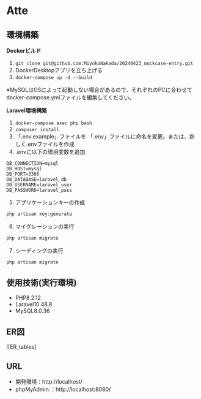 # Atte

## 環境構築
**Dockerビルド**
1. `git clone git@github.com:MiyokoNakada/20240423_mockcase-entry.git`
2. DockerDesktopアプリを立ち上げる
3. `docker-compose up -d --build`

  ※MySQLはOSによって起動しない場合があるので、それぞれのPCに合わせてdocker-compose.ymlファイルを編集してください。

**Laravel環境構築**
1. `docker-compose exec php bash`
2. `composer install`
3. 「.env.example」ファイルを 「.env」ファイルに命名を変更。または、新しく.envファイルを作成
4. .envに以下の環境変数を追加
``` text
DB_CONNECTION=mysql
DB_HOST=mysql
DB_PORT=3306
DB_DATABASE=laravel_db
DB_USERNAME=laravel_user
DB_PASSWORD=laravel_pass
```
5. アプリケーションキーの作成
``` bash
php artisan key:generate
```

6. マイグレーションの実行
``` bash
php artisan migrate
```

7. シーディングの実行
``` bash
php artisan migrate
```

## 使用技術(実行環境)
- PHP8.2.12
- Laravel10.48.8
- MySQL8.0.36

## ER図
![ER_tables]

## URL
- 開発環境：http://localhost/
- phpMyAdmin:：http://localhost:8080/




